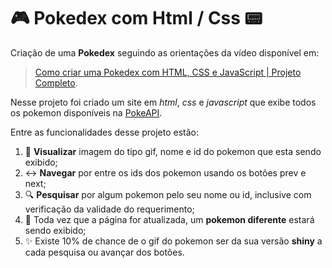 # :video_game: Pokedex com Html / Css  :pager:

Criação de uma **Pokedex** seguindo as orientações da vídeo disponível em: 

> [Como criar uma Pokedex com HTML, CSS e JavaScript | Projeto Completo](https://www.youtube.com/watch?v=SjtdH3dWLa8 "Vídeo seguido como modelo").


Nesse projeto foi criado um site em *html*, *css* e *javascript* que exibe todos os pokemon disponíveis na [PokeAPI](https://pokeapi.co/ "API com os metadados dos pokemons"). 

Entre as funcionalidades desse projeto estão:

1. :bookmark_tabs: **Visualizar** imagem do tipo gif, nome e id do pokemon que esta sendo exibido;
2. :left_right_arrow: **Navegar** por entre os ids dos pokemon usando os botões prev e next;
3. :mag: **Pesquisar** por algum pokemon pelo seu nome ou id, inclusive com verificação da validade do requerimento;
4. :crystal_ball: Toda vez que a página for atualizada, um **pokemon diferente** estará sendo exibido;
5. :sparkles: Existe 10% de chance de o gif do pokemon ser da sua versão **shiny** a cada pesquisa ou avançar dos botões.
